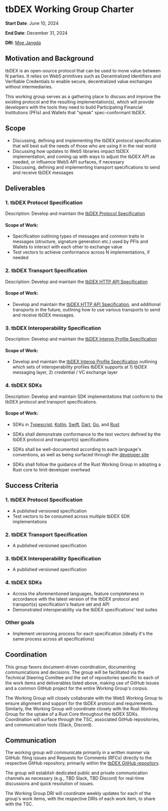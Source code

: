 # tbDEX Working Group Charter

**Start Date**: June 10, 2024

**End Date**: December 31, 2024

**DRI**: [Moe Jangda](https://github.com/mistermoe)

## Motivation and Background

tbDEX is an open-source protocol that can be used to move value between N parties. It relies on Web5 primitives such as Decentralized Identifiers and Verifiable Credentials to enable secure, decentralized value exchanges without intermediaries.

This working group serves as a gathering place to discuss and improve the existing protocol and the resulting implementation(s), which will provide developers with the tools they need to build Participating Financial Institutions (PFIs) and Wallets that "speak" spec-conformant tbDEX.

## Scope

* Discussing, defining and implementing the tbDEX protocol specification that will best suit the needs of those who are using it in the real world
* Discussing how updates to Web5 libraries impact tbDEX implementation, and coming up with ways to adjust the tbDEX API as needed, or influence Web5 API surfaces, if necessary
* Discussing, defining and implementing transport specifications to send and receive tbDEX messages

## Deliverables

### 1. tbDEX Protocol Specification
Description: Develop and maintain the [tbDEX Protocol Specification](https://github.com/TBD54566975/tbdex/tree/main/specs/protocol)

#### Scope of Work:
- Specification outlining types of messages and common traits in messages (structure, signature generation etc.) used by PFIs and Wallets to interact with each other to exchange value
- Test vectors to achieve conformance across N implementations, if needed

### 2. tbDEX Transport Specification
Description: Develop and maintain the [tbDEX HTTP API Specification](https://github.com/TBD54566975/tbdex/tree/main/specs/http-api)

#### Scope of Work:
- Develop and maintain the [tbDEX HTTP API Specification](https://github.com/TBD54566975/tbdex/tree/main/specs/http-api), and additional transports in the future, outlining how to use various transports to send and receive tbDEX messages.
  
### 3. tbDEX Interoperability Specification
Description: Develop and maintain the [tbDEX Interop Profile Specification](https://github.com/TBD54566975/tbdex/tree/main/specs/interop)

#### Scope of Work:
- Develop and maintain the [tbDEX Interop Profile Specification](https://github.com/TBD54566975/tbdex/tree/main/specs/interop) outlining which sets of interoperability profiles tbDEX supports at 1) tbDEX messaging layer, 2) credential / VC exchange layer

### 4. tbDEX SDKs
Description: Develop and maintain SDK implementations that conform to the tbDEX protocol and transport specifications.

#### Scope of Work:
- SDKs in [Typescript](https://github.com/TBD54566975/tbdex-js), [Kotlin](https://github.com/TBD54566975/tbdex-kt), [Swift](https://github.com/TBD54566975/tbdex-swift), [Dart](https://github.com/TBD54566975/tbdex-dart), [Go](https://github.com/TBD54566975/tbdex-go), and [Rust](https://github.com/TBD54566975/tbdex-rs)

- SDKs shall demonstrate conformance to the test vectors defined by the tbDEX protocol and transport(s) specifications

- SDKs shall be well-documented according to each language's conventions, as well as being surfaced through the [developer site](https://developer.tbd.website/docs/)

- SDKs shall follow the guidance of the Rust Working Group in adopting a Rust core to limit developer overhead
  
## Success Criteria

### 1. tbDEX Protocol Specification
- A published versioned specification
- Test vectors to be consumed across multiple tbDEX SDK implementations

### 2. tbDEX Transport Specification
- A published versioned specification

### 3. tbDEX Interoperability Specification
- A published versioned specification

### 4. tbDEX SDKs
- Across the aforementioned languages, feature completeness in accordance with the latest version of the tbDEX protocol and transport(s) specification's feature set and API
- Demonstrated interoperability via the tbDEX specifications' test suites

### Other goals
- Implement versioning process for each specification (ideally it's the same process across all specifications)

## Coordination
This group favors document-driven coordination, documenting communications and decisions. The group will be facilitated via the Technical Steering Comittee and the set of repositories specific to each of the work items and deliverables listed above, making use of GitHub Issues and a common GitHub project for the entire Working Group's corpus.

The Working Group will closely collaborate with the Web5 Working Group to ensure alignment and support for the tbDEX protocol and requirements. Similarly, the Working Group will coordinate closely with the Rust Working Group for the uptake of a Rust Core throughout the tbDEX SDKs. Coordination will surface through the TSC, associated GitHub repositories, and communication tools (Slack, Discord).


## Communication
The working group will communicate primarily in a written manner via GitHub: filing issues and Requests for Comments (RFCs) directly to the respective GitHub repository, primarily within the [tbDEX GitHub repository](https://github.com/TBD54566975/tbdex).

The group will establish dedicated public and private communication channels as necessary (e.g., TBD Slack, TBD Discord) for real-time discussions and quick resolution of issues.

The Working Group DRI will coordinate weekly updates for each of the group's work items, with the respective DRIs of each work item, to share with the TSC.